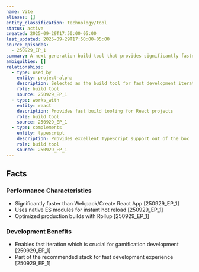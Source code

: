 ```yaml
---
name: Vite
aliases: []
entity_classification: technology/tool
status: active
created: 2025-09-29T17:50:00-05:00
last_updated: 2025-09-29T17:50:00-05:00
source_episodes:
  - 250929_EP_1
summary: A next-generation build tool that provides significantly faster development experience than traditional bundlers like Webpack. Selected as the build tool for Project Alpha.
ambiguities: []
relationships:
  - type: used_by
    entity: project-alpha
    description: Selected as the build tool for fast development iteration
    role: build tool
    source: 250929_EP_1
  - type: works_with
    entity: react
    description: Provides fast build tooling for React projects
    role: build tool
    source: 250929_EP_1
  - type: complements
    entity: typescript
    description: Provides excellent TypeScript support out of the box
    role: build tool
    source: 250929_EP_1
---
```


## Facts

### Performance Characteristics
- Significantly faster than Webpack/Create React App [250929_EP_1]
- Uses native ES modules for instant hot reload [250929_EP_1]
- Optimized production builds with Rollup [250929_EP_1]

### Development Benefits
- Enables fast iteration which is crucial for gamification development [250929_EP_1]
- Part of the recommended stack for fast development experience [250929_EP_1]